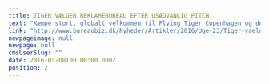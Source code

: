 ```yaml
---
title: TIGER VÆLGER REKLAMEBUREAU EFTER USÆDVANLIG PITCH
text: "Kæmpe stort, globalt velkommen til Flying Tiger Copenhagen og deres 600 butikker. Vi glæder os vildt til samarbejdet, og takker for en forrygende og nytænkt pitch-proces, og naturligvis det dejlige udfald!\n\n"
link: "http://www.bureaubiz.dk/Nyheder/Artikler/2016/Uge-23/Tiger-vaelger-reklamebureau-efter-usaedvanlig-pitch"
newpageimage: null
newpage: null
cmsUserSlug: ""
date: 2016-03-08T00:00:00.000Z
position: 2
---
```


